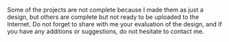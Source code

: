 Some of the projects are not complete because I made them as just a design, but others 
are complete but not ready to be uploaded to the Internet. Do not forget to 
share with me your evaluation of the design, and if you have any additions or suggestions,
 do not hesitate to contact me.
